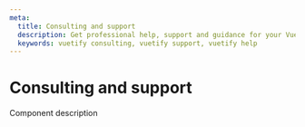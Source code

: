 ```yaml
---
meta:
  title: Consulting and support
  description: Get professional help, support and guidance for your Vuetify application from the creator, John Leider.
  keywords: vuetify consulting, vuetify support, vuetify help
---
```


# Consulting and support
Component description

<entry-ad />

<backmatter />
